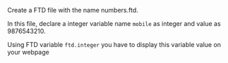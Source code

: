 Create a FTD file with the name numbers.ftd.

In this file, declare a integer variable name `mobile` as integer and value as 9876543210.

Using FTD variable `ftd.integer` you have to display this variable value on your webpage

